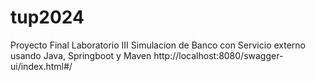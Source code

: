 # tup2024
Proyecto Final Laboratorio III 
Simulacion de Banco con Servicio externo usando Java, Springboot y Maven
http://localhost:8080/swagger-ui/index.html#/